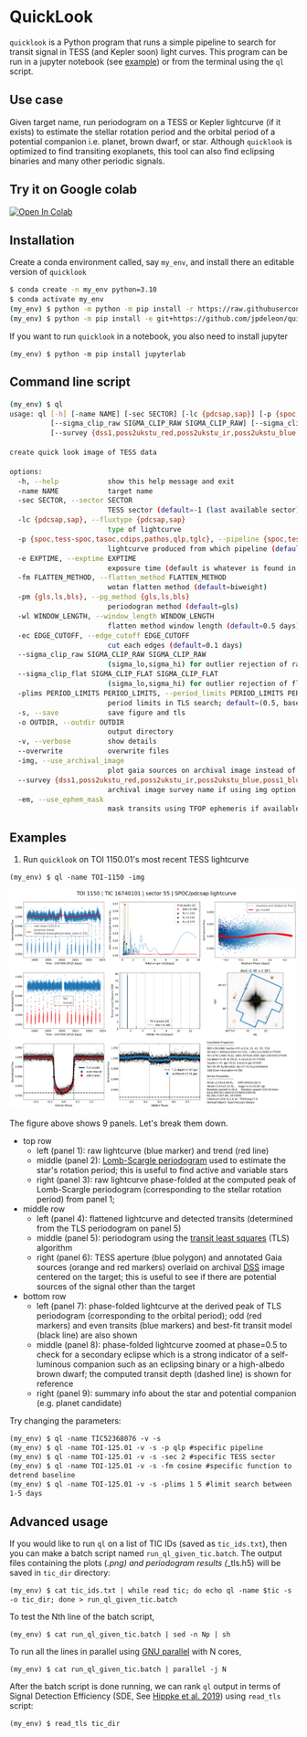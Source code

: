 # QuickLook
`quicklook` is a Python program that runs a simple pipeline to search for transit signal in TESS (and Kepler soon) light curves. This program can be run in a jupyter notebook (see [example](https://github.com/jpdeleon/quicklook/tree/main/notebook)) or from the terminal using the `ql` script.

## Use case
Given target name, run periodogram on a TESS or Kepler lightcurve (if it exists) to estimate the stellar rotation period and the orbital period of a potential companion i.e. planet, brown dwarf, or star.
Although `quicklook` is optimized to find transiting exoplanets, this tool can also find eclipsing binaries and many other periodic signals.

## Try it on Google colab

<a href="https://colab.research.google.com/github/jpdeleon/quicklook/blob/main/notebook/examples.ipynb" target="_parent"><img src="https://colab.research.google.com/assets/colab-badge.svg" alt="Open In Colab"/></a>


## Installation
Create a conda environment called, say `my_env`, and install there an editable version of `quicklook`
```bash
$ conda create -n my_env python=3.10
$ conda activate my_env
(my_env) $ python -m python -m pip install -r https://raw.githubusercontent.com/jpdeleon/quicklook/main/requirements.txt
(my_env) $ python -m pip install -e git+https://github.com/jpdeleon/quicklook.git#egg=quicklook
```

If you want to run `quicklook` in a notebook, you also need to install jupyter
```
(my_env) $ python -m pip install jupyterlab
```

## Command line script
```bash
(my_env) $ ql
usage: ql [-h] [-name NAME] [-sec SECTOR] [-lc {pdcsap,sap}] [-p {spoc,tess-spoc,tasoc,cdips,pathos,qlp,tglc}] [-e EXPTIME] [-fm FLATTEN_METHOD] [-pm {gls,ls,bls}] [-wl WINDOW_LENGTH] [-ec EDGE_CUTOFF]
          [--sigma_clip_raw SIGMA_CLIP_RAW SIGMA_CLIP_RAW] [--sigma_clip_flat SIGMA_CLIP_FLAT SIGMA_CLIP_FLAT] [-plims PERIOD_LIMITS PERIOD_LIMITS] [-s] [-o OUTDIR] [-v] [--overwrite] [-img]
          [--survey {dss1,poss2ukstu_red,poss2ukstu_ir,poss2ukstu_blue,poss1_blue,poss1_red,all,quickv,phase2_gsc2,phase2_gsc1}] [-em EPHEM_MASK EPHEM_MASK EPHEM_MASK]

create quick look image of TESS data

options:
  -h, --help            show this help message and exit
  -name NAME            target name
  -sec SECTOR, --sector SECTOR
                        TESS sector (default=-1 (last available sector))
  -lc {pdcsap,sap}, --fluxtype {pdcsap,sap}
                        type of lightcurve
  -p {spoc,tess-spoc,tasoc,cdips,pathos,qlp,tglc}, --pipeline {spoc,tess-spoc,tasoc,cdips,pathos,qlp,tglc}
                        lightcurve produced from which pipeline (default=SPOC)
  -e EXPTIME, --exptime EXPTIME
                        exposure time (default is whatever is found in last sector)
  -fm FLATTEN_METHOD, --flatten_method FLATTEN_METHOD
                        wotan flatten method (default=biweight)
  -pm {gls,ls,bls}, --pg_method {gls,ls,bls}
                        periodogran method (default=gls)
  -wl WINDOW_LENGTH, --window_length WINDOW_LENGTH
                        flatten method window length (default=0.5 days)
  -ec EDGE_CUTOFF, --edge_cutoff EDGE_CUTOFF
                        cut each edges (default=0.1 days)
  --sigma_clip_raw SIGMA_CLIP_RAW SIGMA_CLIP_RAW
                        (sigma_lo,sigma_hi) for outlier rejection of raw lc before flattening/detrending
  --sigma_clip_flat SIGMA_CLIP_FLAT SIGMA_CLIP_FLAT
                        (sigma_lo,sigma_hi) for outlier rejection of flattened/detrended lc
  -plims PERIOD_LIMITS PERIOD_LIMITS, --period_limits PERIOD_LIMITS PERIOD_LIMITS
                        period limits in TLS search; default=(0.5, baseline/2) d
  -s, --save            save figure and tls
  -o OUTDIR, --outdir OUTDIR
                        output directory
  -v, --verbose         show details
  --overwrite           overwrite files
  -img, --use_archival_image
                        plot gaia sources on archival image instead of tpf
  --survey {dss1,poss2ukstu_red,poss2ukstu_ir,poss2ukstu_blue,poss1_blue,poss1_red,all,quickv,phase2_gsc2,phase2_gsc1}
                        archival image survey name if using img option
  -em, --use_ephem_mask
                        mask transits using TFOP ephemeris if available (default=False)
```

## Examples

1. Run `quicklook` on TOI 1150.01's most recent TESS lightcurve

```shell
(my_env) $ ql -name TOI-1150 -img
```
![img](tests/TOI1150_s55_pdcsap_sc.png)

The figure above shows 9 panels. Let's break them down.
* top row
  - left (panel 1): raw lightcurve (blue marker) and trend (red line)
  - middle (panel 2): [Lomb-Scargle periodogram](https://docs.astropy.org/en/stable/timeseries/lombscargle.html) used to estimate the star's rotation period; this is useful to find active and variable stars
  - right (panel 3): raw lightcurve phase-folded at the computed peak of Lomb-Scargle periodogram (corresponding to the stellar rotation period) from panel 1;
* middle row
  - left (panel 4): flattened lightcurve and detected transits (determined from the TLS periodogram on panel 5)
  - middle (panel 5): periodogram using the [transit least squares](https://ui.adsabs.harvard.edu/abs/2019A%26A...623A..39H/abstract) (TLS) algorithm
  - right (panel 6): TESS aperture (blue polygon) and annotated Gaia sources (orange and red markers) overlaid on archival [DSS](https://archive.stsci.edu/cgi-bin/dss_form) image centered on the target; this is useful to see if there are potential sources of the signal other than the target
* bottom row
  - left (panel 7): phase-folded lightcurve at the derived peak of TLS periodogram (corresponding to the orbital period); odd (red markers) and even transits (blue markers) and best-fit transit model (black line) are also shown
  - middle (panel 8): phase-folded lightcurve zoomed at phase=0.5 to check for a secondary eclipse which is a strong indicator of a self-luminous companion such as an eclipsing binary or a high-albedo brown dwarf; the computed transit depth (dashed line) is shown for reference
  - right (panel 9): summary info about the star and potential companion (e.g. planet candidate)

Try changing the parameters:
```shell
(my_env) $ ql -name TIC52368076 -v -s
(my_env) $ ql -name TOI-125.01 -v -s -p qlp #specific pipeline
(my_env) $ ql -name TOI-125.01 -v -s -sec 2 #specific TESS sector
(my_env) $ ql -name TOI-125.01 -v -s -fm cosine #specific function to detrend baseline
(my_env) $ ql -name TOI-125.01 -v -s -plims 1 5 #limit search between 1-5 days
```

## Advanced usage

If you would like to run `ql` on a list of TIC IDs (saved as `tic_ids.txt`), then you can make a batch script named `run_ql_given_tic.batch`. The output files containing the plots (*.png) and periodogram results (*_tls.h5) will be saved in `tic_dir` directory:

```shell
(my_env) $ cat tic_ids.txt | while read tic; do echo ql -name $tic -s -o tic_dir; done > run_ql_given_tic.batch
```

To test the Nth line of the batch script,

```shell
(my_env) $ cat run_ql_given_tic.batch | sed -n Np | sh
```

To run all the lines in parallel using [GNU parallel](https://www.gnu.org/software/parallel/) with N cores,

```shell
(my_env) $ cat run_ql_given_tic.batch | parallel -j N
```

After the batch script is done running, we can rank `ql` output in terms of Signal Detection Efficiency (SDE, See [Hippke et al. 2019](https://ui.adsabs.harvard.edu/abs/2019A%26A...623A..39H/abstract)) using `read_tls` script:

```shell
(my_env) $ read_tls tic_dir
```
